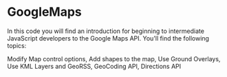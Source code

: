 # GoogleMaps

In this code you will find an introduction for beginning to intermediate JavaScript developers to the Google Maps API. You'll find the following topics:

Modify Map control options,
Add shapes to the map,
Use Ground Overlays,
Use KML Layers and GeoRSS,
GeoCoding API,
Directions API
